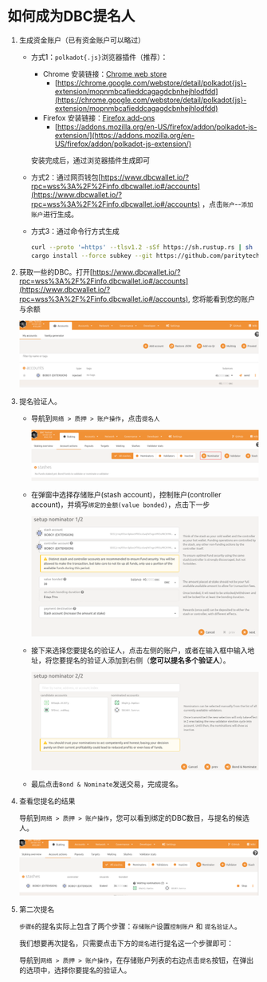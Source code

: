 # 如何成为DBC提名人

1. 生成资金账户（已有资金账户可以略过）

   + 方式1：`polkadot{.js}`浏览器插件（推荐）：

     + Chrome 安装链接：[Chrome web store](https://chrome.google.com/webstore/detail/polkadot{js}-extension/mopnmbcafieddcagagdcbnhejhlodfdd)
       + [https://chrome.google.com/webstore/detail/polkadot{js}-extension/mopnmbcafieddcagagdcbnhejhlodfdd](https://chrome.google.com/webstore/detail/polkadot{js}-extension/mopnmbcafieddcagagdcbnhejhlodfdd)
     + Firefox 安装链接：[Firefox add-ons](https://addons.mozilla.org/en-US/firefox/addon/polkadot-js-extension/)
       + [https://addons.mozilla.org/en-US/firefox/addon/polkadot-js-extension/](https://addons.mozilla.org/en-US/firefox/addon/polkadot-js-extension/)

     安装完成后，通过浏览器插件生成即可

   + 方式2：通过网页钱包[https://www.dbcwallet.io/?rpc=wss%3A%2F%2Finfo.dbcwallet.io#/accounts](https://www.dbcwallet.io/?rpc=wss%3A%2F%2Finfo.dbcwallet.io#/accounts) ，点击`账户`--`添加账户`进行生成。

   + 方式3：通过命令行方式生成

     ```bash
     curl --proto '=https' --tlsv1.2 -sSf https://sh.rustup.rs | sh
     cargo install --force subkey --git https://github.com/paritytech/substrate --version 2.0.1 --locked
     ```

2. 获取一些的DBC。打开[https://www.dbcwallet.io/?rpc=wss%3A%2F%2Finfo.dbcwallet.io#/accounts](https://www.dbcwallet.io/?rpc=wss%3A%2F%2Finfo.dbcwallet.io#/accounts), 您将能看到您的账户与余额

   ![image-20210122210826588](staking_dbc_and_voting.assets/image-20210122210826588.png)

3. 提名验证人。

   + 导航到`网络 > 质押 > 账户操作`，点击`提名人`

     ![image-20210122210945889](staking_dbc_and_voting.assets/image-20210122210945889.png)

   + 在弹窗中选择存储账户(stash account)，控制账户(controller account)，并填写`绑定的金额(value bonded)`，点击下一步

     ![image-20210122211057762](staking_dbc_and_voting.assets/image-20210122211057762.png)

   

   + 接下来选择您要提名的验证人，点击左侧的账户，或者在输入框中输入地址，将您要提名的验证人添加到右侧（**您可以提名多个验证人**）。

     ![image-20210122211203371](staking_dbc_and_voting.assets/image-20210122211203371.png)

   + 最后点击`Bond & Nominate`发送交易，完成提名。

4. 查看您提名的结果

   导航到`网络 > 质押 > 账户操作`，您可以看到绑定的DBC数目，与提名的候选人。

   ![image-20210122211537605](staking_dbc_and_voting.assets/image-20210122211537605.png)

5. 第二次提名

   `步骤6`的提名实际上包含了两个步骤：`存储账户`设置`控制账户` 和 `提名验证人`。

   我们想要再次提名，只需要点击下方的`提名`进行提名这一个步骤即可：

   导航到`网络 > 质押 > 账户操作`，在存储账户列表的右边点击`提名`按钮，在弹出的选项中，选择你要提名的验证人。
